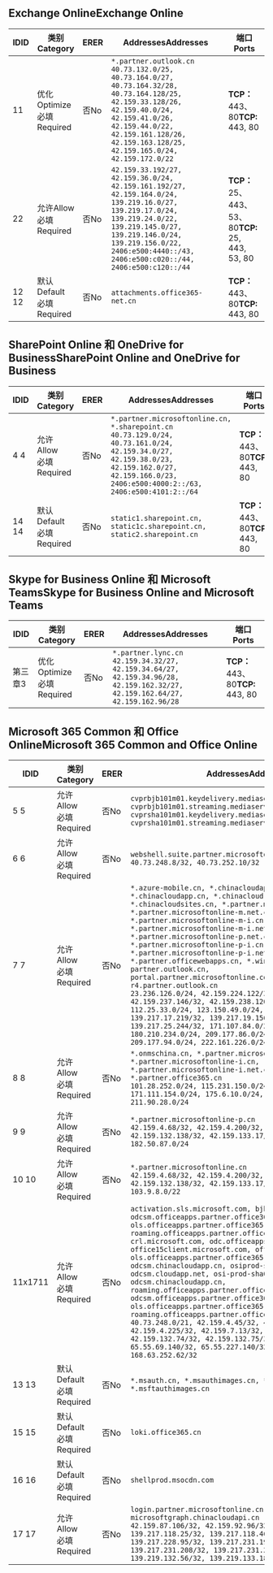 <!--THIS FILE IS AUTOMATICALLY GENERATED. MANUAL CHANGES WILL BE OVERWRITTEN.-->
<!--Please contact the Office 365 Endpoints team with any questions.-->
<!--China endpoints version 2020033100-->
<!--File generated 2020-06-20 14:00:20.3123-->

## <a name="exchange-online"></a><span data-ttu-id="9077d-101">Exchange Online</span><span class="sxs-lookup"><span data-stu-id="9077d-101">Exchange Online</span></span>

<span data-ttu-id="9077d-102">ID</span><span class="sxs-lookup"><span data-stu-id="9077d-102">ID</span></span> | <span data-ttu-id="9077d-103">类别</span><span class="sxs-lookup"><span data-stu-id="9077d-103">Category</span></span> | <span data-ttu-id="9077d-104">ER</span><span class="sxs-lookup"><span data-stu-id="9077d-104">ER</span></span> | <span data-ttu-id="9077d-105">Addresses</span><span class="sxs-lookup"><span data-stu-id="9077d-105">Addresses</span></span> | <span data-ttu-id="9077d-106">端口</span><span class="sxs-lookup"><span data-stu-id="9077d-106">Ports</span></span>
-- | -------------------- | -- | ---------------------------------------------------------------------------------------------------------------------------------------------------------------------------------------------------------------------------------------------- | ------------------------
<span data-ttu-id="9077d-107">1</span><span class="sxs-lookup"><span data-stu-id="9077d-107">1</span></span> | <span data-ttu-id="9077d-108">优化</span><span class="sxs-lookup"><span data-stu-id="9077d-108">Optimize</span></span><BR><span data-ttu-id="9077d-109">必填</span><span class="sxs-lookup"><span data-stu-id="9077d-109">Required</span></span> | <span data-ttu-id="9077d-110">否</span><span class="sxs-lookup"><span data-stu-id="9077d-110">No</span></span> | `*.partner.outlook.cn`<BR>`40.73.132.0/25, 40.73.164.0/27, 40.73.164.32/28, 40.73.164.128/25, 42.159.33.128/26, 42.159.40.0/24, 42.159.41.0/26, 42.159.44.0/22, 42.159.161.128/26, 42.159.163.128/25, 42.159.165.0/24, 42.159.172.0/22` | <span data-ttu-id="9077d-111">**TCP：** 443、80</span><span class="sxs-lookup"><span data-stu-id="9077d-111">**TCP:** 443, 80</span></span>
<span data-ttu-id="9077d-112">2</span><span class="sxs-lookup"><span data-stu-id="9077d-112">2</span></span> | <span data-ttu-id="9077d-113">允许</span><span class="sxs-lookup"><span data-stu-id="9077d-113">Allow</span></span><BR><span data-ttu-id="9077d-114">必填</span><span class="sxs-lookup"><span data-stu-id="9077d-114">Required</span></span> | <span data-ttu-id="9077d-115">否</span><span class="sxs-lookup"><span data-stu-id="9077d-115">No</span></span> | `42.159.33.192/27, 42.159.36.0/24, 42.159.161.192/27, 42.159.164.0/24, 139.219.16.0/27, 139.219.17.0/24, 139.219.24.0/22, 139.219.145.0/27, 139.219.146.0/24, 139.219.156.0/22, 2406:e500:4440::/43, 2406:e500:c020::/44, 2406:e500:c120::/44` | <span data-ttu-id="9077d-116">**TCP：** 25、443、53、80</span><span class="sxs-lookup"><span data-stu-id="9077d-116">**TCP:** 25, 443, 53, 80</span></span>
<span data-ttu-id="9077d-117">12 </span><span class="sxs-lookup"><span data-stu-id="9077d-117">12</span></span> | <span data-ttu-id="9077d-118">默认</span><span class="sxs-lookup"><span data-stu-id="9077d-118">Default</span></span><BR><span data-ttu-id="9077d-119">必填</span><span class="sxs-lookup"><span data-stu-id="9077d-119">Required</span></span> | <span data-ttu-id="9077d-120">否</span><span class="sxs-lookup"><span data-stu-id="9077d-120">No</span></span> | `attachments.office365-net.cn` | <span data-ttu-id="9077d-121">**TCP：** 443、80</span><span class="sxs-lookup"><span data-stu-id="9077d-121">**TCP:** 443, 80</span></span>

## <a name="sharepoint-online-and-onedrive-for-business"></a><span data-ttu-id="9077d-122">SharePoint Online 和 OneDrive for Business</span><span class="sxs-lookup"><span data-stu-id="9077d-122">SharePoint Online and OneDrive for Business</span></span>

<span data-ttu-id="9077d-123">ID</span><span class="sxs-lookup"><span data-stu-id="9077d-123">ID</span></span> | <span data-ttu-id="9077d-124">类别</span><span class="sxs-lookup"><span data-stu-id="9077d-124">Category</span></span> | <span data-ttu-id="9077d-125">ER</span><span class="sxs-lookup"><span data-stu-id="9077d-125">ER</span></span> | <span data-ttu-id="9077d-126">Addresses</span><span class="sxs-lookup"><span data-stu-id="9077d-126">Addresses</span></span> | <span data-ttu-id="9077d-127">端口</span><span class="sxs-lookup"><span data-stu-id="9077d-127">Ports</span></span>
-- | ------------------- | -- | --------------------------------------------------------------------------------------------------------------------------------------------------------------------------------------------------- | ----------------
<span data-ttu-id="9077d-128">4 </span><span class="sxs-lookup"><span data-stu-id="9077d-128">4</span></span> | <span data-ttu-id="9077d-129">允许</span><span class="sxs-lookup"><span data-stu-id="9077d-129">Allow</span></span><BR><span data-ttu-id="9077d-130">必填</span><span class="sxs-lookup"><span data-stu-id="9077d-130">Required</span></span> | <span data-ttu-id="9077d-131">否</span><span class="sxs-lookup"><span data-stu-id="9077d-131">No</span></span> | `*.partner.microsoftonline.cn, *.sharepoint.cn`<BR>`40.73.129.0/24, 40.73.161.0/24, 42.159.34.0/27, 42.159.38.0/23, 42.159.162.0/27, 42.159.166.0/23, 2406:e500:4000:2::/63, 2406:e500:4101:2::/64` | <span data-ttu-id="9077d-132">**TCP：** 443、80</span><span class="sxs-lookup"><span data-stu-id="9077d-132">**TCP:** 443, 80</span></span>
<span data-ttu-id="9077d-133">14 </span><span class="sxs-lookup"><span data-stu-id="9077d-133">14</span></span> | <span data-ttu-id="9077d-134">默认</span><span class="sxs-lookup"><span data-stu-id="9077d-134">Default</span></span><BR><span data-ttu-id="9077d-135">必填</span><span class="sxs-lookup"><span data-stu-id="9077d-135">Required</span></span> | <span data-ttu-id="9077d-136">否</span><span class="sxs-lookup"><span data-stu-id="9077d-136">No</span></span> | `static1.sharepoint.cn, static1c.sharepoint.cn, static2.sharepoint.cn` | <span data-ttu-id="9077d-137">**TCP：** 443、80</span><span class="sxs-lookup"><span data-stu-id="9077d-137">**TCP:** 443, 80</span></span>

## <a name="skype-for-business-online-and-microsoft-teams"></a><span data-ttu-id="9077d-138">Skype for Business Online 和 Microsoft Teams</span><span class="sxs-lookup"><span data-stu-id="9077d-138">Skype for Business Online and Microsoft Teams</span></span>

<span data-ttu-id="9077d-139">ID</span><span class="sxs-lookup"><span data-stu-id="9077d-139">ID</span></span> | <span data-ttu-id="9077d-140">类别</span><span class="sxs-lookup"><span data-stu-id="9077d-140">Category</span></span> | <span data-ttu-id="9077d-141">ER</span><span class="sxs-lookup"><span data-stu-id="9077d-141">ER</span></span> | <span data-ttu-id="9077d-142">Addresses</span><span class="sxs-lookup"><span data-stu-id="9077d-142">Addresses</span></span> | <span data-ttu-id="9077d-143">端口</span><span class="sxs-lookup"><span data-stu-id="9077d-143">Ports</span></span>
-- | -------------------- | -- | -------------------------------------------------------------------------------------------------------------------------------- | ----------------
<span data-ttu-id="9077d-144">第三章</span><span class="sxs-lookup"><span data-stu-id="9077d-144">3</span></span> | <span data-ttu-id="9077d-145">优化</span><span class="sxs-lookup"><span data-stu-id="9077d-145">Optimize</span></span><BR><span data-ttu-id="9077d-146">必填</span><span class="sxs-lookup"><span data-stu-id="9077d-146">Required</span></span> | <span data-ttu-id="9077d-147">否</span><span class="sxs-lookup"><span data-stu-id="9077d-147">No</span></span> | `*.partner.lync.cn`<BR>`42.159.34.32/27, 42.159.34.64/27, 42.159.34.96/28, 42.159.162.32/27, 42.159.162.64/27, 42.159.162.96/28` | <span data-ttu-id="9077d-148">**TCP：** 443、80</span><span class="sxs-lookup"><span data-stu-id="9077d-148">**TCP:** 443, 80</span></span>

## <a name="microsoft-365-common-and-office-online"></a><span data-ttu-id="9077d-149">Microsoft 365 Common 和 Office Online</span><span class="sxs-lookup"><span data-stu-id="9077d-149">Microsoft 365 Common and Office Online</span></span>

<span data-ttu-id="9077d-150">ID</span><span class="sxs-lookup"><span data-stu-id="9077d-150">ID</span></span> | <span data-ttu-id="9077d-151">类别</span><span class="sxs-lookup"><span data-stu-id="9077d-151">Category</span></span> | <span data-ttu-id="9077d-152">ER</span><span class="sxs-lookup"><span data-stu-id="9077d-152">ER</span></span> | <span data-ttu-id="9077d-153">Addresses</span><span class="sxs-lookup"><span data-stu-id="9077d-153">Addresses</span></span> | <span data-ttu-id="9077d-154">端口</span><span class="sxs-lookup"><span data-stu-id="9077d-154">Ports</span></span>
-- | ------------------- | -- | ---------------------------------------------------------------------------------------------------------------------------------------------------------------------------------------------------------------------------------------------------------------------------------------------------------------------------------------------------------------------------------------------------------------------------------------------------------------------------------------------------------------------------------------------------------------------------------------------------------------------------------------------------------------------------------------------------------------------------------------------------------------------------------------------------------------------------------------------------------------------------- | ----------------
<span data-ttu-id="9077d-155">5 </span><span class="sxs-lookup"><span data-stu-id="9077d-155">5</span></span> | <span data-ttu-id="9077d-156">允许</span><span class="sxs-lookup"><span data-stu-id="9077d-156">Allow</span></span><BR><span data-ttu-id="9077d-157">必填</span><span class="sxs-lookup"><span data-stu-id="9077d-157">Required</span></span> | <span data-ttu-id="9077d-158">否</span><span class="sxs-lookup"><span data-stu-id="9077d-158">No</span></span> | `cvprbjb101m01.keydelivery.mediaservices.chinacloudapi.cn, cvprbjb101m01.streaming.mediaservices.chinacloudapi.cn, cvprsha101m01.keydelivery.mediaservices.chinacloudapi.cn, cvprsha101m01.streaming.mediaservices.chinacloudapi.cn` | <span data-ttu-id="9077d-159">**TCP：** 443、80</span><span class="sxs-lookup"><span data-stu-id="9077d-159">**TCP:** 443, 80</span></span>
<span data-ttu-id="9077d-160">6 </span><span class="sxs-lookup"><span data-stu-id="9077d-160">6</span></span> | <span data-ttu-id="9077d-161">允许</span><span class="sxs-lookup"><span data-stu-id="9077d-161">Allow</span></span><BR><span data-ttu-id="9077d-162">必填</span><span class="sxs-lookup"><span data-stu-id="9077d-162">Required</span></span> | <span data-ttu-id="9077d-163">否</span><span class="sxs-lookup"><span data-stu-id="9077d-163">No</span></span> | `webshell.suite.partner.microsoftonline.cn`<BR>`40.73.248.8/32, 40.73.252.10/32` | <span data-ttu-id="9077d-164">**TCP：** 443、80</span><span class="sxs-lookup"><span data-stu-id="9077d-164">**TCP:** 443, 80</span></span>
<span data-ttu-id="9077d-165">7 </span><span class="sxs-lookup"><span data-stu-id="9077d-165">7</span></span> | <span data-ttu-id="9077d-166">允许</span><span class="sxs-lookup"><span data-stu-id="9077d-166">Allow</span></span><BR><span data-ttu-id="9077d-167">必填</span><span class="sxs-lookup"><span data-stu-id="9077d-167">Required</span></span> | <span data-ttu-id="9077d-168">否</span><span class="sxs-lookup"><span data-stu-id="9077d-168">No</span></span> | `*.azure-mobile.cn, *.chinacloudapi.cn, *.chinacloudapp.cn, *.chinacloud-mobile.cn, *.chinacloudsites.cn, *.partner.microsoftonline-m.cn, *.partner.microsoftonline-m.net.cn, *.partner.microsoftonline-m-i.cn, *.partner.microsoftonline-m-i.net.cn, *.partner.microsoftonline-p.net.cn, *.partner.microsoftonline-p-i.cn, *.partner.microsoftonline-p-i.net.cn, *.partner.officewebapps.cn, *.windowsazure.cn, partner.outlook.cn, portal.partner.microsoftonline.cdnsvc.com, r4.partner.outlook.cn`<BR>`23.236.126.0/24, 42.159.224.122/32, 42.159.233.91/32, 42.159.237.146/32, 42.159.238.120/32, 58.68.168.0/24, 112.25.33.0/24, 123.150.49.0/24, 125.65.247.0/24, 139.217.17.219/32, 139.217.19.156/32, 139.217.21.3/32, 139.217.25.244/32, 171.107.84.0/24, 180.210.232.0/24, 180.210.234.0/24, 209.177.86.0/24, 209.177.90.0/24, 209.177.94.0/24, 222.161.226.0/24` | <span data-ttu-id="9077d-169">**TCP：** 443、80</span><span class="sxs-lookup"><span data-stu-id="9077d-169">**TCP:** 443, 80</span></span>
<span data-ttu-id="9077d-170">8 </span><span class="sxs-lookup"><span data-stu-id="9077d-170">8</span></span> | <span data-ttu-id="9077d-171">允许</span><span class="sxs-lookup"><span data-stu-id="9077d-171">Allow</span></span><BR><span data-ttu-id="9077d-172">必填</span><span class="sxs-lookup"><span data-stu-id="9077d-172">Required</span></span> | <span data-ttu-id="9077d-173">否</span><span class="sxs-lookup"><span data-stu-id="9077d-173">No</span></span> | `*.onmschina.cn, *.partner.microsoftonline.net.cn, *.partner.microsoftonline-i.cn, *.partner.microsoftonline-i.net.cn, *.partner.office365.cn`<BR>`101.28.252.0/24, 115.231.150.0/24, 123.235.32.0/24, 171.111.154.0/24, 175.6.10.0/24, 180.210.229.0/24, 211.90.28.0/24` | <span data-ttu-id="9077d-174">**TCP：** 443、80</span><span class="sxs-lookup"><span data-stu-id="9077d-174">**TCP:** 443, 80</span></span>
<span data-ttu-id="9077d-175">9 </span><span class="sxs-lookup"><span data-stu-id="9077d-175">9</span></span> | <span data-ttu-id="9077d-176">允许</span><span class="sxs-lookup"><span data-stu-id="9077d-176">Allow</span></span><BR><span data-ttu-id="9077d-177">必填</span><span class="sxs-lookup"><span data-stu-id="9077d-177">Required</span></span> | <span data-ttu-id="9077d-178">否</span><span class="sxs-lookup"><span data-stu-id="9077d-178">No</span></span> | `*.partner.microsoftonline-p.cn`<BR>`42.159.4.68/32, 42.159.4.200/32, 42.159.7.156/32, 42.159.132.138/32, 42.159.133.17/32, 42.159.135.78/32, 182.50.87.0/24` | <span data-ttu-id="9077d-179">**TCP：** 443、80</span><span class="sxs-lookup"><span data-stu-id="9077d-179">**TCP:** 443, 80</span></span>
<span data-ttu-id="9077d-180">10  </span><span class="sxs-lookup"><span data-stu-id="9077d-180">10</span></span> | <span data-ttu-id="9077d-181">允许</span><span class="sxs-lookup"><span data-stu-id="9077d-181">Allow</span></span><BR><span data-ttu-id="9077d-182">必填</span><span class="sxs-lookup"><span data-stu-id="9077d-182">Required</span></span> | <span data-ttu-id="9077d-183">否</span><span class="sxs-lookup"><span data-stu-id="9077d-183">No</span></span> | `*.partner.microsoftonline.cn`<BR>`42.159.4.68/32, 42.159.4.200/32, 42.159.7.156/32, 42.159.132.138/32, 42.159.133.17/32, 42.159.135.78/32, 103.9.8.0/22` | <span data-ttu-id="9077d-184">**TCP：** 443、80</span><span class="sxs-lookup"><span data-stu-id="9077d-184">**TCP:** 443, 80</span></span>
<span data-ttu-id="9077d-185">11x17</span><span class="sxs-lookup"><span data-stu-id="9077d-185">11</span></span> | <span data-ttu-id="9077d-186">允许</span><span class="sxs-lookup"><span data-stu-id="9077d-186">Allow</span></span><BR><span data-ttu-id="9077d-187">必填</span><span class="sxs-lookup"><span data-stu-id="9077d-187">Required</span></span> | <span data-ttu-id="9077d-188">否</span><span class="sxs-lookup"><span data-stu-id="9077d-188">No</span></span> | `activation.sls.microsoft.com, bjb-odcsm.officeapps.partner.office365.cn, bjb-ols.officeapps.partner.office365.cn, bjb-roaming.officeapps.partner.office365.cn, crl.microsoft.com, odc.officeapps.live.com, office15client.microsoft.com, officecdn.microsoft.com, ols.officeapps.partner.office365.cn, osi-prod-bjb01-odcsm.chinacloudapp.cn, osiprod-scus01-odcsm.cloudapp.net, osi-prod-sha01-odcsm.chinacloudapp.cn, roaming.officeapps.partner.office365.cn, sha-odcsm.officeapps.partner.office365.cn, sha-ols.officeapps.partner.office365.cn, sha-roaming.officeapps.partner.office365.cn`<BR>`40.73.248.0/21, 42.159.4.45/32, 42.159.4.50/32, 42.159.4.225/32, 42.159.7.13/32, 42.159.132.73/32, 42.159.132.74/32, 42.159.132.75/32, 65.52.98.231/32, 65.55.69.140/32, 65.55.227.140/32, 70.37.81.47/32, 168.63.252.62/32` | <span data-ttu-id="9077d-189">**TCP：** 443、80</span><span class="sxs-lookup"><span data-stu-id="9077d-189">**TCP:** 443, 80</span></span>
<span data-ttu-id="9077d-190">13 </span><span class="sxs-lookup"><span data-stu-id="9077d-190">13</span></span> | <span data-ttu-id="9077d-191">默认</span><span class="sxs-lookup"><span data-stu-id="9077d-191">Default</span></span><BR><span data-ttu-id="9077d-192">必填</span><span class="sxs-lookup"><span data-stu-id="9077d-192">Required</span></span> | <span data-ttu-id="9077d-193">否</span><span class="sxs-lookup"><span data-stu-id="9077d-193">No</span></span> | `*.msauth.cn, *.msauthimages.cn, *.msftauth.cn, *.msftauthimages.cn` | <span data-ttu-id="9077d-194">**TCP：** 443、80</span><span class="sxs-lookup"><span data-stu-id="9077d-194">**TCP:** 443, 80</span></span>
<span data-ttu-id="9077d-195">15 </span><span class="sxs-lookup"><span data-stu-id="9077d-195">15</span></span> | <span data-ttu-id="9077d-196">默认</span><span class="sxs-lookup"><span data-stu-id="9077d-196">Default</span></span><BR><span data-ttu-id="9077d-197">必填</span><span class="sxs-lookup"><span data-stu-id="9077d-197">Required</span></span> | <span data-ttu-id="9077d-198">否</span><span class="sxs-lookup"><span data-stu-id="9077d-198">No</span></span> | `loki.office365.cn` | <span data-ttu-id="9077d-199">**TCP：** 443</span><span class="sxs-lookup"><span data-stu-id="9077d-199">**TCP:** 443</span></span>
<span data-ttu-id="9077d-200">16 </span><span class="sxs-lookup"><span data-stu-id="9077d-200">16</span></span> | <span data-ttu-id="9077d-201">默认</span><span class="sxs-lookup"><span data-stu-id="9077d-201">Default</span></span><BR><span data-ttu-id="9077d-202">必填</span><span class="sxs-lookup"><span data-stu-id="9077d-202">Required</span></span> | <span data-ttu-id="9077d-203">否</span><span class="sxs-lookup"><span data-stu-id="9077d-203">No</span></span> | `shellprod.msocdn.com` | <span data-ttu-id="9077d-204">**TCP：** 443</span><span class="sxs-lookup"><span data-stu-id="9077d-204">**TCP:** 443</span></span>
<span data-ttu-id="9077d-205">17 </span><span class="sxs-lookup"><span data-stu-id="9077d-205">17</span></span> | <span data-ttu-id="9077d-206">允许</span><span class="sxs-lookup"><span data-stu-id="9077d-206">Allow</span></span><BR><span data-ttu-id="9077d-207">必填</span><span class="sxs-lookup"><span data-stu-id="9077d-207">Required</span></span> | <span data-ttu-id="9077d-208">否</span><span class="sxs-lookup"><span data-stu-id="9077d-208">No</span></span> | `login.partner.microsoftonline.cn, microsoftgraph.chinacloudapi.cn`<BR>`42.159.87.106/32, 42.159.92.96/32, 139.217.115.121/32, 139.217.118.25/32, 139.217.118.46/32, 139.217.118.54/32, 139.217.228.95/32, 139.217.231.198/32, 139.217.231.208/32, 139.217.231.219/32, 139.219.132.56/32, 139.219.133.182/32` | <span data-ttu-id="9077d-209">**TCP：** 443、80</span><span class="sxs-lookup"><span data-stu-id="9077d-209">**TCP:** 443, 80</span></span>
